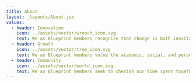 ```yaml
---
title: About
layout: _layouts/About.jsx
values:
  - header: Innovation
    icon: ../assets/vector/wrench_icon.svg
    text: We as Blueprint members recognize that change is both inevitable and necessary. We are committed to innovate and emphasize effective solutions as needed in order to remain relevant - nothing is sacred. We welcome new ideas and diverse thinking.
  - header: Growth
    icon: ../assets/vector/tree_icon.svg
    text: We as Blueprint members value the academic, social, and personal growth of our peers. We constantly seek to perpetuate the cycle of learning and teaching, for our benefit and for others. We strive to offer a helping hand in times of need and help each other.
  - header: Community
    icon: ../assets/vector/world_icon.svg
    text: We as Blueprint members seek to cherish our time spent together. We develop meaningful relationships that extend well beyond the scope of the organization. We value each other as individuals and appreciate our differences.
---
```

